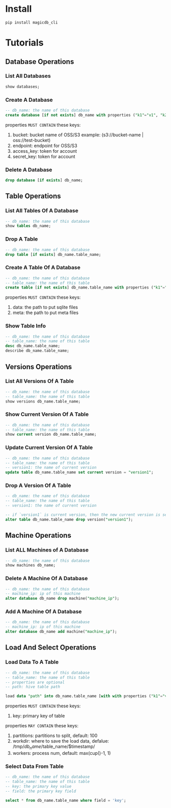 # Install 


```shell
pip install magicdb_cli
```

# Tutorials

## Database Operations

### List All Databases
```sql
show databases;
```

### Create A Database
```sql
-- db_name: the name of this database
create database [if not exists] db_name with properties ("k1"="v1", "k2"="v2");
```
properties `MUST CONTAIN` these keys:
1. bucket: bucket name of OSS/S3 example: (s3://bucket-name | oss://test-bucket)
2. endpoint: endpoint for OSS/S3
3. access_key: token for account
4. secret_key: token for account

### Delete A Database
```sql
drop database [if exists] db_name;
```

## Table Operations
### List All Tables Of A Database
```sql
-- db_name: the name of this database
show tables db_name;
```
### Drop A Table
```sql
-- db_name: the name of this database
drop table [if exists] db_name.table_name;
```

### Create A Table Of A Database
```sql
-- db_name: the name of this database
-- table_name: the name of this table
create table [if not exists] db_name.table_name with properties ("k1"="v1", "k2"="v2");
```
properties `MUST CONTAIN` these keys:
1. data: the path to put sqlite files
2. meta: the path to put meta files

### Show Table Info
```sql
-- db_name: the name of this database
-- table_name: the name of this table
desc db_name.table_name;
describe db_name.table_name;
```

## Versions Operations

### List All Versions Of A Table

```sql
-- db_name: the name of this database
-- table_name: the name of this table
show versions db_name.table_name;
```

### Show Current Version Of A Table

```sql
-- db_name: the name of this database
-- table_name: the name of this table
show current version db_name.table_name;
```

### Update Current Version Of A Table

```sql
-- db_name: the name of this database
-- table_name: the name of this table
-- version1: the name of current version
update table db_name.table_name set current version = "version1";
```

### Drop A Version Of A Table

```sql
-- db_name: the name of this database
-- table_name: the name of this table
-- version1: the name of current version

-- if `version1` is current version, then the new current version is set `nil`.
alter table db_name.table_name drop version("version1");
```


## Machine Operations

### List ALL Machines of A Database
```sql
-- db_name: the name of this database
show machines db_name;
```

### Delete A Machine Of A Database
```sql
-- db_name: the name of this database
-- machine_ip: ip of this machine
alter database db_name drop machine("machine_ip");
```

### Add A Machine Of A Database
```sql
-- db_name: the name of this database
-- machine_ip: ip of this machine
alter database db_name add machine("machine_ip");
```


## Load And Select Operations

### Load Data To A Table
```sql
-- db_name: the name of this database
-- table_name: the name of this table
-- properties are optional
-- path: hive table path

load data "path" into db_name.table_name [with with properties ("k1"="v1", "k2":"v2")];

```
properties `MUST CONTAIN` these keys:
1. key: primary key of table

properties `MAY CONTAIN` these keys:
1. partitions: partitions to split, default: 100
2. workdir: where to save the load data, defalue: /tmp/$db_name/$table_name/$timestamp/
3. workers: process num, default: max(cup()-1, 1)



### Select Data From Table
```sql
-- db_name: the name of this database
-- table_name: the name of this table
-- key: the primary key value
-- field: the primary key field

select * from db_name.table_name where field = 'key';
```
 